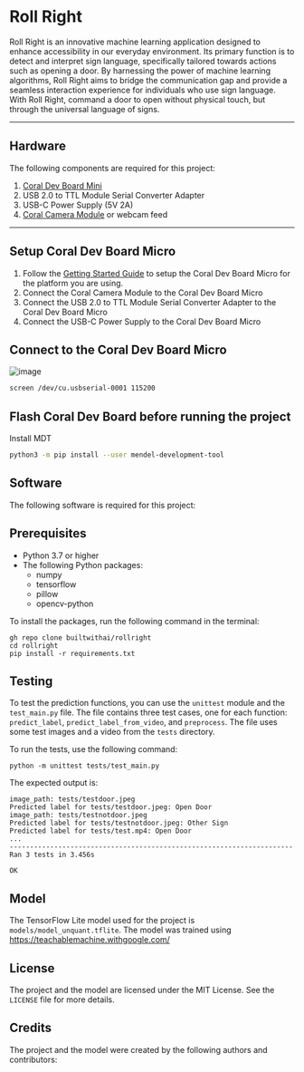 # Roll Right
Roll Right is an innovative machine learning application designed to enhance accessibility in our everyday environment. Its primary function is to detect and interpret sign language, specifically tailored towards actions such as opening a door. By harnessing the power of machine learning algorithms, Roll Right aims to bridge the communication gap and provide a seamless interaction experience for individuals who use sign language. With Roll Right, command a door to open without physical touch, but through the universal language of signs.

---
## Hardware
The following components are required for this project:
1. [Coral Dev Board Mini](https://coral.ai/docs/dev-board-micro/get-started/)
2. USB 2.0 to TTL Module Serial Converter Adapter
3. USB-C Power Supply (5V 2A)
4. [Coral Camera Module](https://coral.ai/docs/camera/datasheet) or webcam feed
---

## Setup Coral Dev Board Micro
1. Follow the [Getting Started Guide](https://coral.ai/docs/dev-board-micro/get-started/) to setup the Coral Dev Board Micro for the platform you are using.
2. Connect the Coral Camera Module to the Coral Dev Board Micro
3. Connect the USB 2.0 to TTL Module Serial Converter Adapter to the Coral Dev Board Micro
4. Connect the USB-C Power Supply to the Coral Dev Board Micro

## Connect to the Coral Dev Board Micro
![image](https://github.com/builtwithai/rollright/assets/10250297/271d2038-2202-4b00-a4cc-a560bd3cb9d6)

```bash
screen /dev/cu.usbserial-0001 115200
```

## Flash Coral Dev Board before running the project

Install MDT
```bash
python3 -m pip install --user mendel-development-tool

```

## Software
The following software is required for this project:

## Prerequisites
* Python 3.7 or higher
* The following Python packages:
  * numpy
  * tensorflow
  * pillow
  * opencv-python




To install the packages, run the following command in the terminal:

```
gh repo clone builtwithai/rollright
cd rollright
pip install -r requirements.txt
```


## Testing
To test the prediction functions, you can use the `unittest` module and the `test_main.py` file. The file contains three test cases, one for each function: `predict_label`, `predict_label_from_video`, and `preprocess`. The file uses some test images and a video from the `tests` directory.

To run the tests, use the following command:

```
python -m unittest tests/test_main.py
```

The expected output is:

```
image_path: tests/testdoor.jpeg
Predicted label for tests/testdoor.jpeg: Open Door
image_path: tests/testnotdoor.jpeg
Predicted label for tests/testnotdoor.jpeg: Other Sign
Predicted label for tests/test.mp4: Open Door
...
----------------------------------------------------------------------
Ran 3 tests in 3.456s

OK
```

## Model
The TensorFlow Lite model used for the project is `models/model_unquant.tflite`. The model was trained using https://teachablemachine.withgoogle.com/


## License
The project and the model are licensed under the MIT License. See the `LICENSE` file for more details.

## Credits
The project and the model were created by the following authors and contributors:

